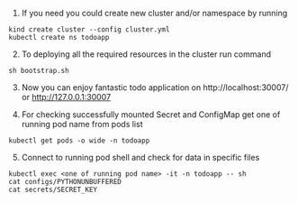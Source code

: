 1. If you need you could create new cluster and/or namespace by running

```
kind create cluster --config cluster.yml
kubectl create ns todoapp
```

2. To deploying all the required resources in the cluster run command

```
sh bootstrap.sh
```

3. Now you can enjoy fantastic todo application on http://localhost:30007/ or http://127.0.0.1:30007

4. For checking successfully mounted Secret and ConfigMap get one of running pod name from pods list

```
kubectl get pods -o wide -n todoapp
```

5. Connect to running pod shell and check for data in specific files

```
kubectl exec <one of running pod name> -it -n todoapp -- sh
cat configs/PYTHONUNBUFFERED
cat secrets/SECRET_KEY
```
